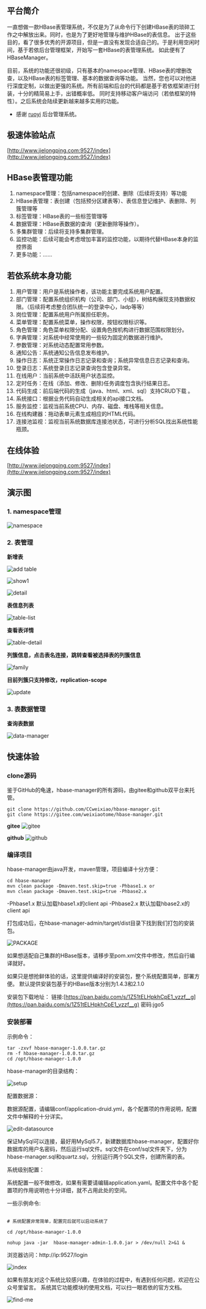 ## 平台简介

一直想做一款HBase表管理系统，不仅是为了从命令行下创建HBase表的琐碎工作之中解放出来。同时，也是为了更好地管理与维护HBase的表信息。 出于这些目的，看了很多优秀的开源项目，但是一直没有发现合适自己的。于是利用空闲时间，基于若依后台管理框架，开始写一套HBase的表管理系统。 如此便有了HBaseManager。

目前，系统的功能还很初级，只有基本的namespace管理、HBase表的增删改查，以及HBase表的标签管理、基本的数据查询等功能。 当然，您也可以对他进行深度定制，以做出更强的系统。所有前端和后台的代码都是基于若依框架进行封装，十分的精简易上手，出错概率低。 同时支持移动客户端访问（若依框架的特性）。之后系统会陆续更新越来越多实用的功能。

* 感谢 [ruoyi](https://ruoyi.vip/) 后台管理系统。

## 极速体验站点

[http://www.jielongping.com:9527/index](http://www.jielongping.com:9527/index)

## HBase表管理功能

1. namespace管理：包括namespace的创建、删除（后续将支持）等功能
2. HBase表管理：表创建（包括预分区建表等）、表信息登记维护、表删除、列簇管理等
3. 标签管理：HBase表的一些标签管理等
4. 数据管理：HBase表数据的查询（更新删除等操作）。
5. 多集群管理：后续将支持多集群管理。
6. 监控功能：后续可能会考虑增加丰富的监控功能，以期待代替HBase本身的监控界面
7. 更多功能：......

## 若依系统本身功能

1.  用户管理：用户是系统操作者，该功能主要完成系统用户配置。
2.  部门管理：配置系统组织机构（公司、部门、小组），树结构展现支持数据权限。（后续将考虑整合团队统一的登录中心，ladp等等）
3.  岗位管理：配置系统用户所属担任职务。
4.  菜单管理：配置系统菜单，操作权限，按钮权限标识等。
5.  角色管理：角色菜单权限分配、设置角色按机构进行数据范围权限划分。
6.  字典管理：对系统中经常使用的一些较为固定的数据进行维护。
7.  参数管理：对系统动态配置常用参数。
8.  通知公告：系统通知公告信息发布维护。
9.  操作日志：系统正常操作日志记录和查询；系统异常信息日志记录和查询。
10. 登录日志：系统登录日志记录查询包含登录异常。
11. 在线用户：当前系统中活跃用户状态监控。
12. 定时任务：在线（添加、修改、删除)任务调度包含执行结果日志。
13. 代码生成：前后端代码的生成（java、html、xml、sql）支持CRUD下载 。
14. 系统接口：根据业务代码自动生成相关的api接口文档。
15. 服务监控：监视当前系统CPU、内存、磁盘、堆栈等相关信息。
16. 在线构建器：拖动表单元素生成相应的HTML代码。
17. 连接池监视：监视当前系统数据库连接池状态，可进行分析SQL找出系统性能瓶颈。

## 在线体验

[http://www.jielongping.com:9527/index](http://www.jielongping.com:9527/index)


## 演示图

### 1. namespace管理

![namespace](https://leo-jie-pic.oss-cn-beijing.aliyuncs.com/leo_blog/2020-08-23-091544.jpg)

### 2. 表管理

**新增表**

![add table](https://leo-jie-pic.oss-cn-beijing.aliyuncs.com/leo_blog/2020-08-23-094231.jpg)

![show1](https://leo-jie-pic.oss-cn-beijing.aliyuncs.com/leo_blog/2020-08-23-%E4%BC%81%E4%B8%9A%E5%BE%AE%E4%BF%A1%E6%88%AA%E5%9B%BE_d5d45db3-3db7-4396-99cb-42817367134f.png)


![detail](https://leo-jie-pic.oss-cn-beijing.aliyuncs.com/leo_blog/2020-08-23-%E4%BC%81%E4%B8%9A%E5%BE%AE%E4%BF%A1%E6%88%AA%E5%9B%BE_135c9aa0-c6d7-4764-93d7-e9b3ebee22bb.png)

**表信息列表**

![table-list](https://leo-jie-pic.oss-cn-beijing.aliyuncs.com/leo_blog/2020-08-23-094559.jpg)

**查看表详情**

![table-detail](https://leo-jie-pic.oss-cn-beijing.aliyuncs.com/leo_blog/2020-08-23-094734.jpg)

**列簇信息，点击表名连接，跳转查看被选择表的列簇信息**

![family](https://leo-jie-pic.oss-cn-beijing.aliyuncs.com/leo_blog/2020-08-23-094829.jpg)

**目前列簇只支持修改，replication-scope**

![update](https://leo-jie-pic.oss-cn-beijing.aliyuncs.com/leo_blog/2020-08-23-094910.jpg)

### 3. 表数据管理

**查询表数据**

![data-manager](https://leo-jie-pic.oss-cn-beijing.aliyuncs.com/leo_blog/2020-09-08-%E4%BC%81%E4%B8%9A%E5%BE%AE%E4%BF%A1%E6%88%AA%E5%9B%BE_39eb0382-0ce9-439e-91da-d84fa15857b1.png)

## 快速体验

### clone源码

鉴于GitHub的龟速，hbase-manager的所有源码，由gitee和github双平台来托管。

```shell script
git clone https://github.com/CCweixiao/hbase-manager.git
git clone https://gitee.com/weixiaotome/hbase-manager.git
```

**gitee**
![gitee](https://leo-jie-pic.oss-cn-beijing.aliyuncs.com/leo_blog/2020-09-08-135146.jpg)

**github**
![github](https://leo-jie-pic.oss-cn-beijing.aliyuncs.com/leo_blog/2020-09-08-135314.jpg)

### 编译项目

hbase-manager由java开发，maven管理，项目编译十分方便：

```shell script
cd hbase-manager
mvn clean package -Dmaven.test.skip=true -Phbase1.x or
mvn clean package -Dmaven.test.skip=true -Phbase2.x
```

-Phbase1.x 默认加载hbase1.x的client api
-Phbase2.x 默认加载hbase2.x的client api

打包成功后，在hbase-manager-admin/target/dist目录下找到我们打包的安装包。

![PACKAGE](https://leo-jie-pic.oss-cn-beijing.aliyuncs.com/leo_blog/2020-09-08-140715.jpg)

如果想适配自己集群的HBase版本，请移步至pom.xml文件中修改，然后自行编译就好。


如果只是想抢鲜体验的话，这里提供编译好的安装包，整个系统配置简单，部署方便。
默认提供安装包基于的HBase版本分别为1.4.3和2.1.0


安装包下载地址：
链接:[https://pan.baidu.com/s/1Z51tELHpkhCpE1_vzzf__g](https://pan.baidu.com/s/1Z51tELHpkhCpE1_vzzf__g) 密码:jgo5


### 安装部署

示例命令：

```shell
tar -zxvf hbase-manager-1.0.0.tar.gz
rm -f hbase-manager-1.0.0.tar.gz
cd /opt/hbase-manager-1.0.0
```

hbase-manager的目录结构：

![setup](https://leo-jie-pic.oss-cn-beijing.aliyuncs.com/leo_blog/2020-08-23-%E4%BC%81%E4%B8%9A%E5%BE%AE%E4%BF%A1%E6%88%AA%E5%9B%BE_1260dafb-008f-4241-aedb-80c4ca88ad29.png)

配置数据源：

数据源配置，请编辑conf/application-druid.yml，各个配置项的作用说明，配置文件中解释的十分详实。

![edit-datasource](https://leo-jie-pic.oss-cn-beijing.aliyuncs.com/leo_blog/2020-08-23-101850.jpg)

保证MySql可以连接，最好用MySql5.7，新建数据库hbase-manager，配置好你数据库的用户名密码，然后运行sql文件。sql文件在conf/sql文件夹下，分为hbase-manager.sql和quartz.sql，分别运行两个SQL文件，创建所需的表。

系统级别配置：

系统配置一般不做修改，如果有需要请编辑application.yaml。配置文件中各个配置项的作用说明也十分详细，就不占用此处的空间。

一些示例命令:


```shell

# 系统配置非常简单，配置完后就可以启动系统了

cd /opt/hbase-manager-1.0.0

nohup java -jar  hbase-manager-admin-1.0.0.jar > /dev/null 2>&1 &
```

浏览器访问：http://ip:9527/login

![index](https://leo-jie-pic.oss-cn-beijing.aliyuncs.com/leo_blog/2020-08-23-%E4%BC%81%E4%B8%9A%E5%BE%AE%E4%BF%A1%E6%88%AA%E5%9B%BE_cff58a9d-df31-4488-b222-2b00deb5156d.png)


如果有朋友对这个系统比较感兴趣，在体验的过程中，有遇到任何问题，欢迎在公众号里留言。
系统其它功能模块的使用文档，可以扫一眼若依的官方文档。

![find-me](https://leo-jie-pic.oss-cn-beijing.aliyuncs.com/leo_blog/2020-08-24-145842.jpg)

